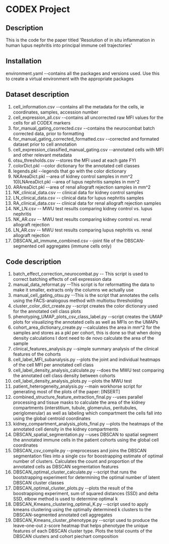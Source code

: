 # CODEX Project

## Description
This is the code for the paper titled 'Resolution of in situ inflammation in human lupus nephritis into principal immune cell
trajectories'

## Installation
environment.yaml --contains all the packages and versions used. Use this to create a virtual environment with the appropriate packages

## Dataset description
1) cell_information.csv --contains all the metadata for the cells, ie coordinates, samples, accession number
2) cell_expression_all.csv --contains all uncorrected raw MFI values for the cells for all CODEX markers
3) for_manual_gating_corrected.csv --contains the neurocombat batch corrected data, prior to formatting
4) for_manual_gating_corrected_formatted.csv --corrected and formated dataset prior to cell annotation
5) cell_expression_classified_manual_gating.csv --annotated cells with MFI and other relevant metadata
6) otsu_thresholds.csv --stores the MFI used at each gate FYI
7) colorDict.pkl --color dictionary for the annotated cell classes
8) legends.pkl --legends that go with the color dictionary
9) NKAreaDict.pkl --area of kidney control samples in mm^2 
10)LNAreaDict.pkl --area of lupus nephritis samples in mm^2
11) ARAreaDict.pkl --area of renal allograft rejection samples in mm^2
12) NK_clinical_data.csv -- clinical data for kidney control samples
13) LN_clinical_data.csv -- clinical data for lupus nephritis samples
14) RA_clinical_data.csv -- clinical data for renal allograft rejection samples
15) NK_LN.csv -- MWU test results comparing kidney control vs. lupus nephritis
16) NK_AR.csv -- MWU test results comparing kidney control vs. renal allograft rejection 
17) LN_AR.csv -- MWU test results comparing lupus nephritis vs. renal allograft rejection
18) DBSCAN_all_immune_combined.csv --joint file of the DBSCAN-segmented cell aggregates (immune cells only)

## Code description
1) batch_effect_correction_neurocombat.py   -- This script is used to correct batching effects of cell expression data
2) manual_data_reformat.py --This script is for reformatting the data to make it smaller, extracts only the columns we actually use
3) manual_cell_gating_otsu.py --This is the script that annotates the cells using the FACS-analogous method with multiotsu thresholding
4) cluster_color_dict_create.py --script creates the color dictionary used for the annotated cell class plots
5) phenotyping_UMAP_plots_csv_class_label.py --script creates the UMAP plots for visualizing the annotated cells as well as MFIs on the UMAPs
6) cohort_area_dictionary_create.py --calculates the area in mm^2 for the samples and stores as a pkl per cohort, this is done so that when doing density calculations I dont need to de novo calculate the area of the sample
7) clinical_features_analysis.py --simple summary analysis of the clinical features of the cohorts
8) cell_label_MFI_subanalysis.py --plots the joint and individual heatmaps of the cell MFI per annotated cell class
9) cell_label_density_analysis_calculate.py --does the MWU test comparing the annotated cell class density between cohorts
10) cell_label_density_analysis_plots.py --plots the MWU test
11) patient_heterogeneity_analysis.py --main workhorse script for generating most of the plots of the paper: [INSERT]
12) combined_structure_feature_extraction_final.py --uses parallel processing and tissue masks to calculate the area of the kidney compartments (interstitium, tubule, glomerulus, peritubules, periglomerular) as well as labeling which compartment the cells fall into using the global centroid coordinates
13) kidney_compartment_analysis_plots_final.py --plots the heatmaps of the annotated cell density in the kidney compartments
14) DBSCAN_spatial_segmentation.py  --uses DBSCAN to spatial segment the annotated immune cells in the patient cohorts using the global cell coordinates
15) DBSCAN_csv_compile.py --preprocesses and joins the DBSCAN segmentation files into a single csv for boostrapping estimate of optimal number of clusters. Calculates the count and proportion of the annotated cells as DBSCAN segmentation features
16) DBSCAN_optimal_cluster_calculate.py --script that runs the bootstrapping experiment for determining the optimal number of latent DBSCAN cluster classes
17) DBSCAN_optimal_cluster_plots.py --plots the result of the boostrappiong experiment, sum of squared distances (SSD) and delta SSD, elbow method is used to determine optimal k
18) DBSCAN_Kmeans_clustering_optimal_K.py --script used to apply kmeans clustering using the optimally determined k clusters to the DBSCAN-segmented annotated cell aggregates
19) DBSCAN_Kmeans_cluster_phenotype.py --script used to produce the leave-one-out z-score heatmap that helps phenotype the unique features of each DBSCAN cluster type. Plots the total counts of the DBSCAN clusters and cohort piechart composition 










